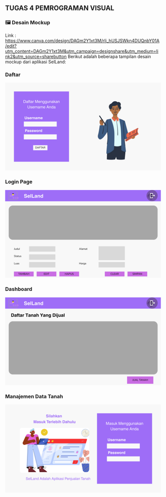 ## TUGAS 4 PEMROGRAMAN VISUAL

### 🖼️ Desain Mockup

Link : https://www.canva.com/design/DAGm2Y1xt3M/rIj_hUSJSWkn4DUQnbY01A/edit?utm_content=DAGm2Y1xt3M&utm_campaign=designshare&utm_medium=link2&utm_source=sharebutton
Berikut adalah beberapa tampilan desain mockup dari aplikasi SelLand:

### Daftar 
![Dashboard](Design/Daftar.png)

### Login Page
![Login Page](Design/Login.png)

### Dashboard
![Dashboard](Design/Dashboard.png)

### Manajemen Data Tanah
![Manajemen Data Tanah](Design/Manajemen_Tanah.png)
